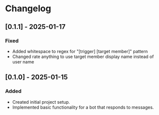 # Changelog

## [0.1.1] - 2025-01-17

### Fixed

- Added whitespace to regex for "[trigger] [target member]" pattern
- Changed rate anything to use target member display name instead of user name

## [0.1.0] - 2025-01-15

### Added

- Created initial project setup.
- Implemented basic functionality for a bot that responds to messages.
